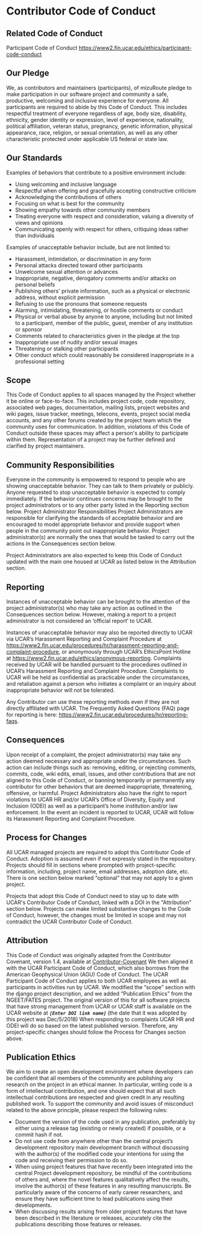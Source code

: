 # Contributor Code of Conduct

## Related Code of Conduct 

Participant Code of Conduct
https://www2.fin.ucar.edu/ethics/participant-code-conduct

## Our Pledge
We, as contributors and maintainers (participants), of mizuRoute pledge to make participation in our software project and community a safe, productive, welcoming and inclusive experience for everyone. All participants are required to abide by this Code of Conduct. This includes respectful treatment of everyone regardless of age, body size, disability, ethnicity, gender identity or expression, level of experience, nationality, political affiliation, veteran status, pregnancy, genetic information, physical appearance, race, religion, or sexual orientation, as well as any other characteristic protected under applicable US federal or state law.

## Our Standards
Examples of behaviors that contribute to a positive environment include:
* Using welcoming and inclusive language
* Respectful when offering and gracefully accepting constructive criticism
* Acknowledging the contributions of others 
* Focusing on what is best for the community
* Showing empathy towards other community members
* Treating everyone with respect and consideration, valuing a diversity of views and opinions
* Communicating openly with respect for others, critiquing ideas rather than individuals

Examples of unacceptable behavior include, but are not limited to:
* Harassment, intimidation, or discrimination in any form
* Personal attacks directed toward other participants
* Unwelcome sexual attention or advances
* Inappropriate, negative, derogatory comments and/or attacks on personal beliefs
* Publishing others' private information, such as a physical or electronic address, without explicit permission
* Refusing to use the pronouns that someone requests
* Alarming, intimidating, threatening, or hostile comments or conduct
* Physical or verbal abuse by anyone to anyone, including but not limited to a participant, member of the public, guest, member of any institution or sponsor
* Comments related to characteristics given in the pledge at the top
* Inappropriate use of nudity and/or sexual images 
* Threatening or stalking other participants
* Other conduct which could reasonably be considered inappropriate in a professional setting

## Scope

This Code of Conduct applies to all spaces managed by the Project whether it be online or face-to-face. This includes project code, code repository, associated web pages, documentation, mailing lists, project websites and wiki pages, issue tracker, meetings, telecons, events, project social media accounts, and any other forums created by the project team which the community uses for communication. In addition, violations of this Code of Conduct outside these spaces may affect a person's ability to participate within them. Representation of a project may be further defined and clarified by project maintainers.

## Community Responsibilities

Everyone in the community is empowered to respond to people who are showing unacceptable behavior. They can talk to them privately or publicly. Anyone requested to stop unacceptable behavior is expected to comply immediately. If the behavior continues concerns may be brought to the project administrators or to any other party listed in the Reporting section below.
Project Administrator Responsibilities
Project Administrators are responsible for clarifying the standards of acceptable behavior and are encouraged to model appropriate behavior and provide support when people in the community point out inappropriate behavior. Project administrator(s) are normally the ones that would be tasked to carry out the actions in the Consequences section below.
 
Project Administrators are also expected to keep this Code of Conduct updated with the main one housed at UCAR as listed below in the Attribution section.

## Reporting
Instances of unacceptable behavior can be brought to the attention of the project administrator(s) who may take any action as outlined in the Consequences section below. However, making a report to a project administrator is not considered an ‘official report’ to UCAR.
 
Instances of unacceptable behavior may also be reported directly to UCAR via UCAR’s Harassment Reporting and Complaint Procedure at https://www2.fin.ucar.edu/procedures/hr/harassment-reporting-and-complaint-procedure, or anonymously through UCAR’s EthicsPoint Hotline at https://www2.fin.ucar.edu/ethics/anonymous-reporting. 
Complaints received by UCAR will be handled pursuant to the procedures outlined in UCAR’s Harassment Reporting and Complaint Procedure. Complaints to UCAR will be held as confidential as practicable under the circumstances, and retaliation against a person who initiates a complaint or an inquiry about inappropriate behavior will not be tolerated.
 
Any Contributor can use these reporting methods even if they are not directly affiliated with UCAR. The Frequently Asked Questions (FAQ) page for reporting is here: https://www2.fin.ucar.edu/procedures/hr/reporting-faqs.

## Consequences
Upon receipt of a complaint, the project administrator(s) may take any action deemed necessary and appropriate under the circumstances. Such action can include things such as: removing, editing, or rejecting comments, commits, code, wiki edits, email, issues, and other contributions that are not aligned to this Code of Conduct, or banning temporarily or permanently any contributor for other behaviors that are deemed inappropriate, threatening, offensive, or harmful. Project Administrators also have the right to report violations to UCAR HR and/or UCAR’s Office of Diversity, Equity and Inclusion (ODEI) as well as a participant’s home institution and/or law enforcement. In the event an incident is reported to UCAR, UCAR will follow its Harassment Reporting and Complaint Procedure. 

## Process for Changes
All UCAR managed projects are required to adopt this Contributor Code of Conduct. Adoption is assumed even if not expressly stated in the repository. Projects should fill in sections where prompted with project-specific information, including, project name, email addresses, adoption date, etc. There is one section below marked “optional” that may not apply to a given project. 

Projects that adopt this Code of Conduct need to stay up to date with UCAR's Contributor Code of Conduct, linked with a DOI in the "Attribution" section below. Projects can make limited substantive changes to the Code of Conduct, however, the changes must be limited in scope and may not contradict the UCAR Contributor Code of Conduct.

## Attribution
This Code of Conduct was originally adapted from the Contributor Covenant, version 1.4, available at [Contributor-Covenant](http://contributor-covenant.org/version/1/4) We then aligned it with the UCAR Participant Code of Conduct, which also borrows from the American Geophysical Union (AGU) Code of Conduct. The UCAR Participant Code of Conduct applies to both UCAR employees as well as participants in activities run by UCAR. We modified the “scope” section with the django project description, and we added “Publication Ethics” from the NGEET/FATES project. The original version of this for all software projects that have strong management from UCAR or UCAR staff is available on the UCAR website at _**`[Enter DOI link name]`**_ (the date that it was adopted by this project was Dec/5/2018) When responding to complaints UCAR HR and ODEI will do so based on the latest published version. Therefore, any project-specific changes should follow the Process for Changes section above.

## Publication Ethics
We aim to create an open development environment where developers can be confident that all members of the community are publishing any research on the project in an ethical manner. In particular, writing code is a form of intellectual contribution, and one should expect that all such intellectual contributions are respected and given credit in any resulting published work. To support the community and avoid issues of misconduct related to the above principle, please respect the following rules:
 
* Document the version of the code used in any publication, preferably by either using a release tag (existing or newly created) if possible, or a commit hash if not.
* Do not use code from anywhere other than the central project’s development repository main development branch without discussing with the author(s) of the modified code your intentions for using the code and receiving their permission to do so.
* When using project features that have recently been integrated into the central Project development repository, be mindful of the contributions of others and, where the novel features qualitatively affect the results, involve the author(s) of these features in any resulting manuscripts. Be particularly aware of the concerns of early career researchers, and ensure they have sufficient time to lead publications using their developments.
* When discussing results arising from older project features that have been described in the literature or releases, accurately cite the publications describing those features or releases.
